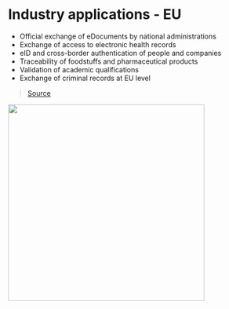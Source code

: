 # Industry applications - EU

<div grid="~ cols-2 gap-2" m="t-2">
<div>


- Official exchange of eDocuments by national administrations
- Exchange of access to electronic health records
- eID and cross-border authentication of people and companies
- Traceability of foodstuffs and pharmaceutical products
- Validation of academic qualifications
- Exchange of criminal records at EU level

> [Source](https://digital-strategy.ec.europa.eu/en/policies/blockchain-strategy)


</div>
  <div>
    <img border="rounded" src="/european-tea.gif" width="400">
  </div>
</div>
